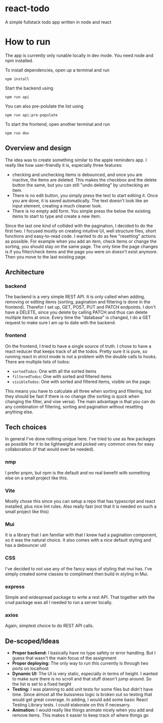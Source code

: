 # react-todo

A simple fullstack todo app written in node and react

# How to run
The app is currently only runable locally in dev mode. You need node and npm installed.


To install dependencies, open up a terminal and run

```npm install```

Start the backend using

```npm run api```

You can also pre-polulate the list using

```npm run api:pre-populate```

To start the frontend, open another terminal and run

```npm run dev```

## Overview and design

The idea was to create something similar to the apple reminders app. I really like how user-friendly it is, especially three features:

- checking and unchecking items is debounced, and once you are inactive, the items are deleted.
  This makes the checkbox and the delete button the same, but you can still "undo deleting" by unchecking an item.
- There is no edit button, you simply press the text to start editing it. Once you are done, it is saved automatically. The text doesn't look like an input element, creating a much cleaner look.
- There is no empty add form. You simple press the below the existing items to start to type and create a new item.

Since the last one kind of collided with the pagination, I decided to do the first two.
I focused mostly on creating intuitive UI, well structure files, short functions and easy-to-read code.
I wanted to do as few "resetting" actions as possible.
For example when you add an item, check items or change the sorting, you should stay on the same page.
The only time the page changes is if you filter/check items and the page you were on doesn't exist anymore.
Then you move to the last existing page.

## Architecture

### backend

The backend is a very simple REST API. It is only called when adding, removing or editing items (sorting, pagination and filtering is done in the frontend).
Therefor I set up, GET, POST, PUT and PATCH endpoints.
I don't have a DELETE, since you delete by calling PATCH and thus can delete multiple items at once.
Every time the "database" is changed, I do a GET request to make sure I am up to date with the backend.

### frontend

On the frontend, I tried to have a single source of truth. I chose to have a react reducer that keeps track of all the todos.
Pretty sure it is pure, so running react in strict mode is not a problem with the double calls to hooks.
There are multiple lists of todos:

- `sortedTodos`: One with all the sorted items
- `filteredTodos`: One with sorted and filtered items
- `visibleTodos`: One with sorted and filtered items, visible on the page.

This means you have to calculate all three when sorting and filtering, but they should be fast if there is no change
(the sorting is quick when changing the filter, and vise versa).
The main advantage is that you can do any combination of filtering, sorting and pagination without resetting anything else.

## Tech choices

In general I've done nothing unique here.
I've tried to use as few packages as possible for it to be lightweight and picked very common ones for easy collaboration (if that would ever be needed).

### nmp

I prefer pnpm, but npm is the default and no real benefit with something else on a small project like this.

### Vite

Mostly chose this since you can setup a repo that has typescript and react installed, plus nice lint rules.
Also really fast (not that it is needed on such a small project like this)

### Mui

It is a library that I am familiar with that I knew had a pagination component, so it was the natural choice.
It also comes with a nice default styling and has a debouncer util

### CSS

I've decided to not use any of the fancy ways of styling that mui has.
I've simply created some classes to compliment then build in styling in Mui.

### express

Simple and widespread package to write a rest API. That together with the crud package was all I needed to run a server locally.

### axios

Again, simplest choice to do REST API calls.

## De-scoped/Ideas

- **Proper backend:** I basically have no type safety or error handling. But I guess that wasn't the main focus of the assignment
- **Proper deploying:** The only way to run this currently is through two ports on localhost
- **Dynamic UI:** The UI is very static, especially in terms of height. I wanted to make sure there is no scroll and that stuff doesn't jump around.
  So the list is set to a fixed height
- **Testing:** I was planning to add unit tests for some files but didn't have time. Since almost all the buissness logic is broken out so testing that would get great coverage.
  In adding, I would add some basic React Testing Library tests. I could elaborate on this if necesarry.
- **Animation:** I would really like things animate nicely when you add and remove items. This makes it easier to keep track of where things go
